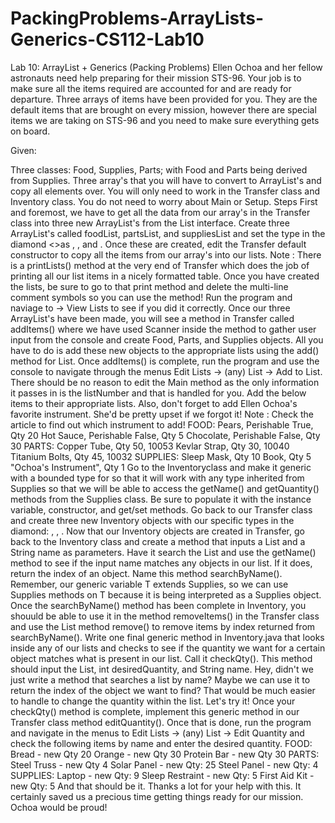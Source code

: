# PackingProblems-ArrayLists-Generics-CS112-Lab10
Lab 10: ArrayList + Generics (Packing Problems)
Ellen Ochoa and her fellow astronauts need help preparing for their mission STS-96. Your job is to make sure all the items required are accounted for and are ready for departure. Three arrays of items have been provided for you. They are the default items that are brought on every mission, however there are special items we are taking on STS-96 and you need to make sure everything gets on board.

Given:

Three classes: Food, Supplies, Parts; with Food and Parts being derived from Supplies.
Three array's that you will have to convert to ArrayList's and copy all elements over.
You will only need to work in the Transfer class and Inventory class. You do not need to worry about Main or Setup.
Steps
First and foremost, we have to get all the data from our array's in the Transfer class into three new ArrayList's from the List interface. Create three ArrayList's called foodList, partsList, and suppliesList and set the type in the diamond <>as <Food>, <Parts>, and <Supplies>. Once these are created, edit the Transfer default constructor to copy all the items from our array's into our lists. Note : There is a printLists() method at the very end of Transfer which does the job of printing all our list items in a nicely formatted table. Once you have created the lists, be sure to go to that print method and delete the multi-line comment symbols so you can use the method! Run the program and naviage to -> View Lists to see if you did it correctly.
Once our three ArrayList's have been made, you will see a method in Transfer called addItems() where we have used Scanner inside the method to gather user input from the console and create Food, Parts, and Supplies objects. All you have to do is add these new objects to the appropriate lists using the add() method for List. Once addItems() is complete, run the program and use the console to navigate through the menus Edit Lists -> (any) List -> Add to List. There should be no reason to edit the Main method as the only information it passes in is the listNumber and that is handled for you. Add the below items to their appropriate lists. Also, don't forget to add Ellen Ochoa's favorite instrument. She'd be pretty upset if we forgot it! Note : Check the article to find out which instrument to add!
FOOD:
Pears, Perishable True, Qty 20
Hot Sauce, Perishable False, Qty 5
Chocolate, Perishable False, Qty 30
PARTS:
Copper Tube, Qty 50, 10053
Kevlar Strap, Qty 30, 10040
Titanium Bolts, Qty 45, 10032
SUPPLIES:
Sleep Mask, Qty 10
Book, Qty 5
"Ochoa's Instrument", Qty 1
Go to the Inventoryclass and make it generic with a bounded type for <T extends Supplies> so that it will work with any type inherited from Supplies so that we will be able to access the getName() and getQuantity() methods from the Supplies class. Be sure to populate it with the instance variable, constructor, and get/set methods.
Go back to our Transfer class and create three new Inventory objects with our specific types in the diamond: <Food>, <Parts>, <Supplies>.
Now that our Inventory objects are created in Transfer, go back to the Inventory class and create a method that inputs a List<T> and a String name as parameters. Have it search the List and use the getName() method to see if the input name matches any objects in our list. If it does, return the index of an object. Name this method searchByName(). Remember, our generic variable T extends Supplies, so we can use Supplies methods on T because it is being interpreted as a Supplies object.
Once the searchByName() method has been complete in Inventory, you shouuld be able to use it in the method removeItems() in the Transfer class and use the List method remove() to remove items by index returned from searchByName().
Write one final generic method in Inventory.java that looks inside any of our lists and checks to see if the quantity we want for a certain object matches what is present in our list. Call it checkQty(). This method should input the List, int desiredQuantity, and String name. Hey, didn't we just write a method that searches a list by name? Maybe we can use it to return the index of the object we want to find? That would be much easier to handle to change the quantity within the list. Let's try it!
Once your checkQty() method is complete, implement this generic method in our Transfer class method editQuantity(). Once that is done, run the program and navigate in the menus to Edit Lists -> (any) List -> Edit Quantity and check the following items by name and enter the desired quantity.
FOOD:
Bread - new Qty 20
Orange - new Qty 30
Protein Bar - new Qty 30
PARTS:
Steel Truss - new Qty 4
Solar Panel - new Qty: 25
Steel Panel - new Qty: 4
SUPPLIES:
Laptop - new Qty: 9
Sleep Restraint - new Qty: 5
First Aid Kit - new Qty: 5
And that should be it. Thanks a lot for your help with this. It certainly saved us a precious time getting things ready for our mission. Ochoa would be proud!
